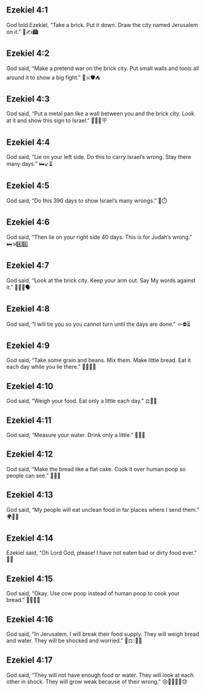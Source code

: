 ## Ezekiel 4:1
God told Ezekiel, “Take a brick. Put it down. Draw the city named Jerusalem on it.” 🧱✍️🏙️
## Ezekiel 4:2
God said, “Make a pretend war on the brick city. Put small walls and tools all around it to show a big fight.” 🧱⚔️🛡️⛺
## Ezekiel 4:3
God said, “Put a metal pan like a wall between you and the brick city. Look at it and show this sign to Israel.” 🥘🧱👀🪧
## Ezekiel 4:4
God said, “Lie on your left side. Do this to carry Israel’s wrong. Stay there many days.” 🛏️↙️⏳
## Ezekiel 4:5
God said, “Do this 390 days to show Israel’s many wrongs.” 🔢⏱️
## Ezekiel 4:6
God said, “Then lie on your right side 40 days. This is for Judah’s wrong.” 🛏️↘️4️⃣0️⃣
## Ezekiel 4:7
God said, “Look at the brick city. Keep your arm out. Say My words against it.” 👀🧱💪🗣️
## Ezekiel 4:8
God said, “I will tie you so you cannot turn until the days are done.” 🪢⛔⏳
## Ezekiel 4:9
God said, “Take some grain and beans. Mix them. Make little bread. Eat it each day while you lie there.” 🌾🫘🥣🍞
## Ezekiel 4:10
God said, “Weigh your food. Eat only a little each day.” ⚖️🍞📏
## Ezekiel 4:11
God said, “Measure your water. Drink only a little.” 🥤📏💧
## Ezekiel 4:12
God said, “Make the bread like a flat cake. Cook it over human poop so people can see.” 🍞🔥💩
## Ezekiel 4:13
God said, “My people will eat unclean food in far places where I send them.” 🌍🍞😔
## Ezekiel 4:14
Ezekiel said, “Oh Lord God, please! I have not eaten bad or dirty food ever.” 🙏😟
## Ezekiel 4:15
God said, “Okay. Use cow poop instead of human poop to cook your bread.” 🐄💩🍞🔥
## Ezekiel 4:16
God said, “In Jerusalem, I will break their food supply. They will weigh bread and water. They will be shocked and worried.” 🍞⚖️💧📏😮
## Ezekiel 4:17
God said, “They will not have enough food or water. They will look at each other in shock. They will grow weak because of their wrong.” 😢🥖🚫💧🚫😞
